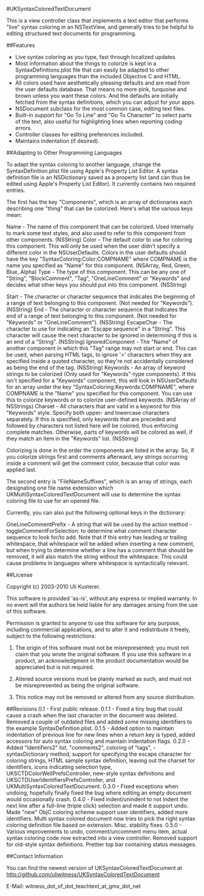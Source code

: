 #UKSyntaxColoredTextDocument

This is a view controller class that implements a text editor that performs "live" syntax coloring in an NSTextView, and generally tries to be helpful to editing structured text documents for programming.


##Features

* Live syntax coloring as you type, fast through localized updates
* Most information about the things to colorize is kept in a SyntaxDefinitions.plist file that can easily be adapted to other programming languages than the included Objective C and HTML.
* All colors used have aesthetically pleasing defaults and are read from the user defaults database. That means no more pink, turquoise and brown unless you want these colors. And the defaults are initially fetched from the syntax definitions, which you can adjust for your apps.
* NSDocument subclass for the most common case, editing text files.
* Built-in support for "Go To Line" and "Go To Character" to select parts of the text, also useful for highlighting lines when reporting coding errors.
* Controller classes for editing preferences included.
* Maintains indentation (if desired).


##Adapting to Other Programming Languages

To adapt the syntax coloring to another language, change the SyntaxDefinition.plist file using Apple's Property List Editor. A syntax definition file is an NSDictionary saved as a property list (and can thus be edited using Apple's Property List Editor). It currently contains two required entries.

The first has the key "Components", which is an array of dictionaries each
describing one "thing" that can be colorized. Here's what the various keys mean:

Name		-   The name of this component that can be colorized. Used
				internally to mark some text styles, and also used to refer to
				this component from other components. (NSString)
Color		-   The default color to use for coloring this component. This will
				only be used when the user didn't specify a different color in
				the NSUserDefaults. Colors in the user defaults should have the
				key "SyntaxColoring:Color:COMPNAME" where COMPNAME is the name
				you specified as "Name" for this component.
				(NSArray, Red, Green, Blue, Alpha)
Type		-   The type of this component. This can be any one of "String",
				"BlockComment", "Tag", "OneLineComment" or "Keywords" and
				decides what other keys you should put into this component.
				(NSString)
				
Start		-   The character or character sequence that indicates the beginning
				of a range of text belonging to this component. (Not needed for
				"Keywords"). (NSString)
End			-   The character or character sequence that indicates the end of a
				range of text belonging to this component. (Not needed for
				"Keywords" or "OneLineComment"). (NSString)
EscapeChar  -   The character to use for indicating an "Escape sequence" in a
				"String". This character will cause the next character to be
				ignored in determining if this is an end of a "String".
				(NSString)
IgnoredComponent -
				The "Name" of another component in which this "Tag" range may
				not start or end. This can be used, when parsing HTML tags, to
				ignore '>' characters when they are specified inside a quoted
				character, so they're not accidentally considered as being the
				end of the tag. (NSString)
Keywords	-   An array of keyword strings to be colorized (Only used for
				"Keywords"-type components). If this isn't specified for a
				"Keywords" component, this will look in NSUserDefaults for an
				array under the key "SyntaxColoring:Keywords:COMPNAME", where
				COMPNAME is the "Name" you specified for this component. You can
				use this to colorize keywords or to colorize user-defined keywords.
				(NSArray of NSStrings)
Charset		-   All characters that are valid in a keyword for this "Keywords"
				style. Specify both upper- and lowercase characters separately.
				If this is specified, only keywords that are preceded and
				followed by characters not listed here will be colored, thus
				enforcing complete matches. Otherwise, parts of keywords will
				be colored as well, if they match an item in the "Keywords"
				list. (NSString)

Colorizing is done in the order the components are listed in the array. So, if
you colorize strings first and comments afterward, any strings occurring inside
a comment will get the comment color, because that color was applied last.

The second entry is "FileNameSuffixes", which is an array of strings, each
designating one file name extension which UKMultiSyntaxColoredTextDocument will
use to determine the syntax coloring file to use for an opened file.

Currently, you can also put the following optional keys in the dictionary:

OneLineCommentPrefix	-	A string that will be used by the action method
							-toggleCommentForSelection: to determine what
							comment character sequence to look for/to add.
							Note that if this entry has leading or trailing
							whitespace, that whitespace will be added when
							inserting a new comment, but when trying to determine
							whether a line has a comment that should be removed,
							it will also match the string without the whitespace.
							This could cause problems in languages where
							whitespace is syntactically relevant.


##License

Copyright (c) 2003-2010 Uli Kusterer.

This software is provided 'as-is', without any express or implied
warranty. In no event will the authors be held liable for any damages
arising from the use of this software.

Permission is granted to anyone to use this software for any purpose,
including commercial applications, and to alter it and redistribute it
freely, subject to the following restrictions:

   1. The origin of this software must not be misrepresented; you must not
   claim that you wrote the original software. If you use this software
   in a product, an acknowledgment in the product documentation would be
   appreciated but is not required.

   2. Altered source versions must be plainly marked as such, and must not be
   misrepresented as being the original software.

   3. This notice may not be removed or altered from any source
   distribution.


##Revisions
	0.1	-	First public release.
	0.1.1 - Fixed a tiny bug that could cause a crash when the last character in the document was deleted. Removed a couple of outdated files and added some missing identifiers to the example SyntaxDefinition.plist.
	0.1.5 - Added option to maintain indentation of previous line for new lines when a return key is typed, added accessors for auto syntax coloring and maintain indentation flags.
	0.2.0 - Added "Identifiers2" list, "comments2", coloring of "tags", -syntaxDictionary method, support for specifying the escape character for coloring strings, HTML sample syntax definition, leaving out the charset for identifiers, icons indicating selection type, UKSCTDColorWellPrefsController, new-style syntax definitions and UKSCTDUserIdentifiersPrefsController, and UKMultiSyntaxColoredTextDocument.
	0.3.0 - Fixed exceptions when undoing, hopefully finally fixed the bug where editing an empty document would occasionally crash.
	0.4.0 - Fixed indent/unindent to not indent the next line after a full-line (triple click) selection and made it support undo. Made "new" ObjC coloring scheme support user identifiers, added more identifiers. Multi syntax colored document now tries to pick the right syntax coloring definition file based on extension. Misc. stability fixes.
	0.5.0 - Various improvements to undo, comment/uncomment menu item, actual syntax coloring code now extracted into a view controller. Removed support for old-style syntax definitions. Prettier top bar containing status messages.


##Contact Information

You can find the newest version of UKSyntaxColoredTextDocument at
	http://github.com/uliwitness/UKSyntaxColoredTextDocument

E-Mail: witness_dot_of_dot_teachtext_at_gmx_dot_net


